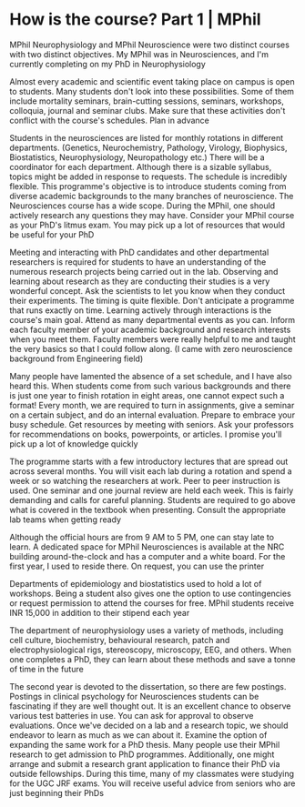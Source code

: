 # How is the course? Part 1 | MPhil


MPhil Neurophysiology and MPhil Neuroscience were two distinct courses with two distinct objectives. My MPhil was in Neurosciences, and I'm currently completing on my PhD in Neurophysiology

Almost every academic and scientific event taking place on campus is open to students. Many students don't look into these possibilities. Some of them include mortality seminars, brain-cutting sessions, seminars, workshops, colloquia, journal and seminar clubs. Make sure that these activities don't conflict with the course's schedules. Plan in advance

Students in the neurosciences are listed for monthly rotations in different departments. (Genetics, Neurochemistry, Pathology, Virology, Biophysics, Biostatistics, Neurophysiology, Neuropathology etc.) There will be a coordinator for each department. Although there is a sizable syllabus, topics might be added in response to requests. The schedule is incredibly flexible. This programme's objective is to introduce students coming from diverse academic backgrounds to the many branches of neuroscience. The Neurosciences course has a wide scope. During the MPhil, one should actively research any questions they may have. Consider your MPhil course as your PhD's litmus exam. You may pick up a lot of resources that would be useful for your PhD

Meeting and interacting with PhD candidates and other departmental researchers is required for students to have an understanding of the numerous research projects being carried out in the lab. Observing and learning about research as they are conducting their studies is a very wonderful concept. Ask the scientists to let you know when they conduct their experiments. The timing is quite flexible. Don't anticipate a programme that runs exactly on time. Learning actively through interactions is the course's main goal. Attend as many departmental events as you can. Inform each faculty member of your academic background and research interests when you meet them. Faculty members were really helpful to me and taught the very basics so that I could follow along. (I came with zero neuroscience background from Engineering field)

Many people have lamented the absence of a set schedule, and I have also heard this. When students come from such various backgrounds and there is just one year to finish rotation in eight areas, one cannot expect such a format! Every month, we are required to turn in assignments, give a seminar on a certain subject, and do an internal evaluation. Prepare to embrace your busy schedule. Get resources by meeting with seniors. Ask your professors for recommendations on books, powerpoints, or articles. I promise you'll pick up a lot of knowledge quickly

The programme starts with a few introductory lectures that are spread out across several months. You will visit each lab during a rotation and spend a week or so watching the researchers at work. Peer to peer instruction is used. One seminar and one journal review are held each week. This is fairly demanding and calls for careful planning. Students are required to go above what is covered in the textbook when presenting. Consult the appropriate lab teams when getting ready

Although the official hours are from 9 AM to 5 PM, one can stay late to learn. A dedicated space for MPhil Neurosciences is available at the NRC building around-the-clock and has a computer and a white board. For the first year, I used to reside there. On request, you can use the printer

Departments of epidemiology and biostatistics used to hold a lot of workshops. Being a student also gives one the option to use contingencies or request permission to attend the courses for free. MPhil students receive INR 15,000 in addition to their stipend each year

The department of neurophysiology uses a variety of methods, including cell culture, biochemistry, behavioural research, patch and electrophysiological rigs, stereoscopy, microscopy, EEG, and others. When one completes a PhD, they can learn about these methods and save a tonne of time in the future

The second year is devoted to the dissertation, so there are few postings. Postings in clinical psychology for Neurosciences students can be fascinating if they are well thought out. It is an excellent chance to observe various test batteries in use. You can ask for approval to observe evaluations. Once we've decided on a lab and a research topic, we should endeavor to learn as much as we can about it. Examine the option of expanding the same work for a PhD thesis. Many people use their MPhil research to get admission to PhD programmes. Additionally, one might arrange and submit a research grant application to finance their PhD via outside fellowships. During this time, many of my classmates were studying for the UGC JRF exams. You will receive useful advice from seniors who are just beginning their PhDs
